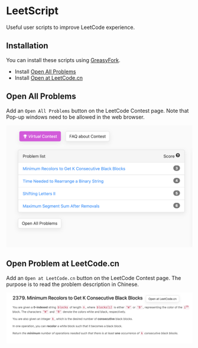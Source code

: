 # LeetScript

Useful user scripts to improve LeetCode experience.

## Installation

You can install these scripts using [GreasyFork](https://greasyfork.org/en).

- Install [Open All Problems](https://greasyfork.org/en/scripts/449959-open-all-problems)
- Install [Open at LeetCode.cn](https://greasyfork.org/en/scripts/449968-leetcode-contest-open-at-leetcode-cn)

## Open All Problems

Add an `Open All Problems` button on the LeetCode Contest page. Note that Pop-up windows need to be allowed in the web browser.

![Image](images/open_all_problems.png "Open All Problems")

## Open Problem at LeetCode.cn

Add an `Open at LeetCode.cn` button on the LeetCode Contest page. The purpose is to read the problem description in Chinese.

![Image](images/open_lccn.png "Open at LeetCode.cn")
